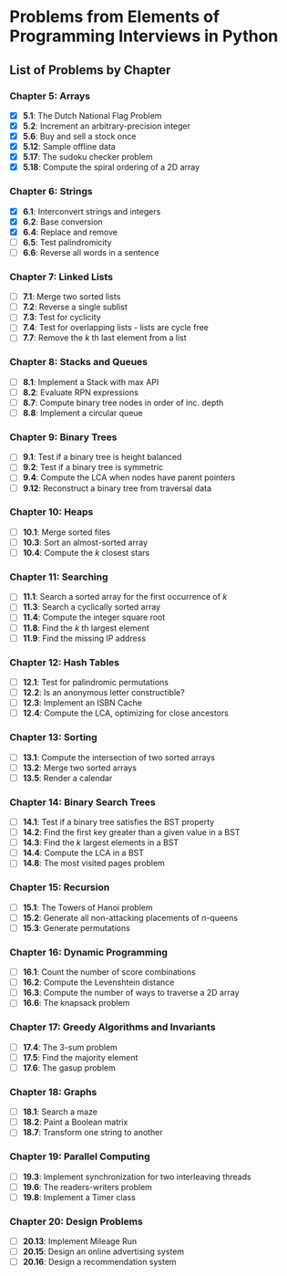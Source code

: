 # Problems from Elements of Programming Interviews in Python

## List of Problems by Chapter

### Chapter 5: Arrays
- [x] **5.1**: The Dutch National Flag Problem
- [x] **5.2**: Increment an arbitrary-precision integer
- [x] **5.6**: Buy and sell a stock once
- [x] **5.12**: Sample offline data
- [x] **5.17**: The sudoku checker problem
- [x] **5.18**: Compute the spiral ordering of a 2D array

### Chapter 6: Strings
- [x] **6.1**: Interconvert strings and integers
- [x] **6.2**: Base conversion
- [x] **6.4**: Replace and remove
- [ ] **6.5**: Test palindromicity
- [ ] **6.6**: Reverse all words in a sentence

### Chapter 7: Linked Lists
- [ ] **7.1**: Merge two sorted lists
- [ ] **7.2**: Reverse a single sublist
- [ ] **7.3**: Test for cyclicity
- [ ] **7.4**: Test for overlapping lists - lists are cycle free
- [ ] **7.7**: Remove the *k* th last element from a list

### Chapter 8: Stacks and Queues
- [ ] **8.1**: Implement a Stack with max API
- [ ] **8.2**: Evaluate RPN expressions
- [ ] **8.7**: Compute binary tree nodes in order of inc. depth
- [ ] **8.8**: Implement a circular queue

### Chapter 9: Binary Trees
- [ ] **9.1**: Test if a binary tree is height balanced
- [ ] **9.2**: Test if a binary tree is symmetric
- [ ] **9.4**: Compute the LCA when nodes have parent pointers
- [ ] **9.12**: Reconstruct a binary tree from traversal data

### Chapter 10: Heaps
- [ ] **10.1**: Merge sorted files
- [ ] **10.3**: Sort an almost-sorted array
- [ ] **10.4**: Compute the *k* closest stars

### Chapter 11: Searching
- [ ] **11.1**: Search a sorted array for the first occurrence of *k*
- [ ] **11.3**: Search a cyclically sorted array
- [ ] **11.4**: Compute the integer square root
- [ ] **11.8**: Find the *k* th largest element
- [ ] **11.9**: Find the missing IP address

### Chapter 12: Hash Tables
- [ ] **12.1**: Test for palindromic permutations
- [ ] **12.2**: Is an anonymous letter constructible?
- [ ] **12.3**: Implement an ISBN Cache
- [ ] **12.4**: Compute the LCA, optimizing for close ancestors

### Chapter 13: Sorting
- [ ] **13.1**: Compute the intersection of two sorted arrays
- [ ] **13.2**: Merge two sorted arrays
- [ ] **13.5**: Render a calendar

### Chapter 14: Binary Search Trees
- [ ] **14.1**: Test if a binary tree satisfies the BST property
- [ ] **14.2**: Find the first key greater than a given value in a BST
- [ ] **14.3**: Find the *k* largest elements in a BST
- [ ] **14.4**: Compute the LCA in a BST
- [ ] **14.8**: The most visited pages problem

### Chapter 15: Recursion
- [ ] **15.1**: The Towers of Hanoi problem
- [ ] **15.2**: Generate all non-attacking placements of *n*-queens
- [ ] **15.3**: Generate permutations

### Chapter 16: Dynamic Programming
- [ ] **16.1**: Count the number of score combinations
- [ ] **16.2**: Compute the Levenshtein distance
- [ ] **16.3**: Compute the number of ways to traverse a 2D array
- [ ] **16.6**: The knapsack problem

### Chapter 17: Greedy Algorithms and Invariants
- [ ] **17.4**: The 3-sum problem
- [ ] **17.5**: Find the majority element
- [ ] **17.6**: The gasup problem

### Chapter 18: Graphs
- [ ] **18.1**: Search a maze
- [ ] **18.2**: Paint a Boolean matrix
- [ ] **18.7**: Transform one string to another

### Chapter 19: Parallel Computing
- [ ] **19.3**: Implement synchronization for two interleaving threads
- [ ] **19.6**: The readers-writers problem
- [ ] **19.8**: Implement a Timer class

### Chapter 20: Design Problems
- [ ] **20.13**: Implement Mileage Run
- [ ] **20.15**: Design an online advertising system
- [ ] **20.16**: Design a recommendation system

